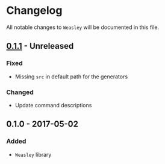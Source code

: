 # Changelog

All notable changes to `Weasley` will be documented in this file.

## [0.1.1](https://github.com/rougin/weasley/compare/v0.1.0...v0.1.1) - Unreleased

### Fixed
- Missing `src` in default path for the generators

### Changed
- Update command descriptions

## 0.1.0 - 2017-05-02

### Added
- `Weasley` library